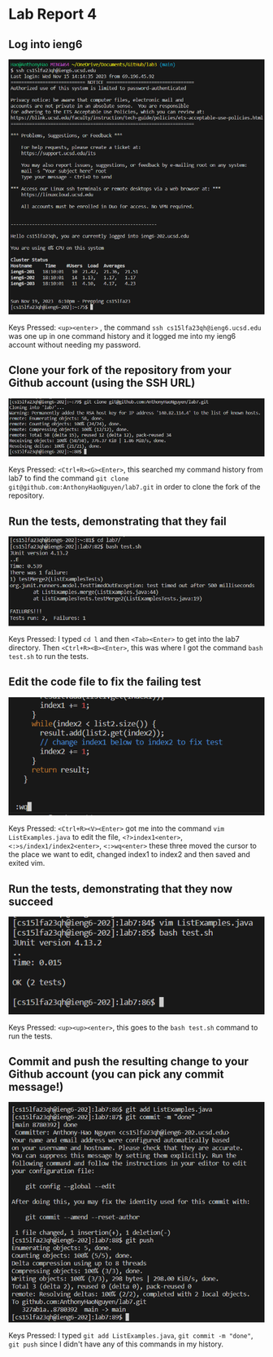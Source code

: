# Lab Report 4
## Log into ieng6


![Image](aa4.png)


Keys Pressed: `<up><enter>` , the command `ssh cs15lfa23qh@ieng6.ucsd.edu` was one up in one command history and it logged me into my ieng6 account without needing my password. 
## Clone your fork of the repository from your Github account (using the SSH URL)


![Image](aa5.png)


Keys Pressed: `<Ctrl+R><G><Enter>`, this searched my command history from lab7 to find the command `git clone git@github.com:AnthonyHaoNguyen/lab7.git` in order to clone the fork of the repository.
## Run the tests, demonstrating that they fail


![Image](aa6.png)


Keys Pressed: I typed `cd l` and then `<Tab><Enter>` to get into the lab7 directory. Then `<Ctrl+R><B><Enter>`, this was where I got the command `bash test.sh` to run the tests.
## Edit the code file to fix the failing test


![Image](aa7.png)


Keys Pressed: `<Ctrl+R><V><Enter>` got me into the command `vim ListExamples.java` to edit the file, `<?>index1<enter>`, `<:>s/index1/index2<enter>`, `<:>wq<enter>` these three moved the cursor to the place we want to edit, changed index1 to index2 and then saved and exited vim. 
## Run the tests, demonstrating that they now succeed


![Image](aa8.png)


Keys Pressed: `<up><up><enter>`, this goes to the `bash test.sh` command to run the tests.
## Commit and push the resulting change to your Github account (you can pick any commit message!)


![Image](aa9up.png)


Keys Pressed: I typed `git add ListExamples.java`, `git commit -m "done"`, `git push` since I didn't have any of this commands in my history.
